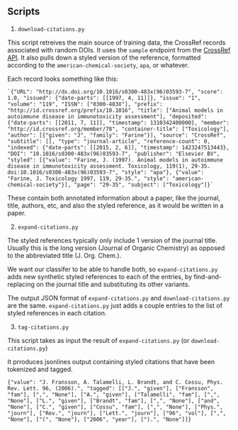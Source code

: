 Scripts
-------

1. `download-citations.py`

  This script retreives the main source of training data, the CrossRef records associated
  with random DOIs. It uses the `sample` endpoint from the [CrossRef API](https://github.com/CrossRef/rest-api-doc/blob/master/rest_api.md). It also pulls down
  a styled version of the reference, formatted according to the  `american-chemical-society`,
  `apa`, or whatever.

  Each record looks something like this:

    `{"URL": "http://dx.doi.org/10.1016/s0300-483x(96)03593-7", "score": 1.0, "issued": {"date-parts": [[1997, 4, 11]]}, "issue": "1", "volume": "119", "ISSN": ["0300-483X"], "prefix": "http://id.crossref.org/prefix/10.1016", "title": ["Animal models in autoimmune disease in immunotoxicity assessment"], "deposited": {"date-parts": [[2011, 7, 11]], "timestamp": 1310342400000}, "member": "http://id.crossref.org/member/78", "container-title": ["Toxicology"], "author": [{"given": "J", "family": "Farine"}], "source": "CrossRef", "subtitle": [], "type": "journal-article", "reference-count": 0, "indexed": {"date-parts": [[2015, 2, 6]], "timestamp": 1423247513443}, "DOI": "10.1016/s0300-483x(96)03593-7", "publisher": "Elsevier BV", "styled": [{"value": "Farine, J. (1997). Animal models in autoimmune disease in immunotoxicity assessment. Toxicology, 119(1), 29-35. doi:10.1016/s0300-483x(96)03593-7", "style": "apa"}, {"value": "Farine, J. Toxicology 1997, 119, 29-35.", "style": "american-chemical-society"}], "page": "29-35", "subject": ["Toxicology"]}`

  These contain both annotated information about a paper, like the journal,
  title, authors, etc, and also the styled reference, as it would be written
  in a paper.

2. `expand-citations.py`

  The styled references typically only include 1 version of the journal title.
  Usually this is the long version (Journal of Organic Chemistry) as opposed
  to the abbreviated title (J. Org. Chem.).

  We want our classifer to be able to handle both, so `expand-citations.py`
  adds new synthetic styled references to each of the entries, by
  find-and-replacing on the journal title and substituting its other variants.

  The output JSON format of `expand-citations.py` and `download-citations.py`
  are the same. `expand-citations.py` just adds a couple entries to the
  list of styled references in each citation.

3. `tag-citations.py`

  This script takes as input the result of `expand-citations.py` (or
  `download-citations.py`)

  It prroduces jsonlines output containing styled citations that have been
  tokenized and tagged.

    {"value": "J. Fransson, A. Talamelli, L. Brandt, and C. Cossu, Phys. Rev. Lett. 96, (2006).", "tagged": [["J.", "given"], ["Fransson", "fam"], [",", "None"], ["A.", "given"], ["Talamelli", "fam"], [",", "None"], ["L.", "given"], ["Brandt", "fam"], [",", "None"], ["and", "None"], ["C.", "given"], ["Cossu", "fam"], [",", "None"], ["Phys.", "journ"], ["Rev.", "journ"], ["Lett.", "journ"], ["96", "vol"], [",", "None"], ["(", "None"], ["2006", "year"], [").", "None"]]}
